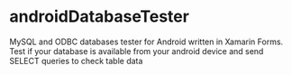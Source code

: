 # androidDatabaseTester
 MySQL and ODBC databases tester for Android written in Xamarin Forms. Test if your database is available from your android device and send SELECT queries to check table data
